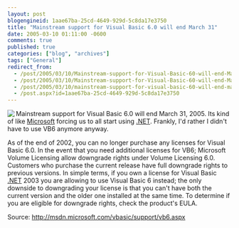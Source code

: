 ```yaml
---
layout: post
blogengineid: 1aae67ba-25cd-4649-929d-5c8da17e3750
title: "Mainstream support for Visual Basic 6.0 will end March 31"
date: 2005-03-10 01:11:00 -0600
comments: true
published: true
categories: ["blog", "archives"]
tags: ["General"]
redirect_from: 
  - /post/2005/03/10/Mainstream-support-for-Visual-Basic-60-will-end-March-31.aspx
  - /post/2005/03/10/Mainstream-support-for-Visual-Basic-60-will-end-March-31
  - /post/2005/03/10/mainstream-support-for-visual-basic-60-will-end-march-31
  - /post.aspx?id=1aae67ba-25cd-4649-929d-5c8da17e3750
---
```


<IMG src="/Blog/images/14/r_img_VB_lifecycle_large2.gif" align=left>

Mainstream support for Visual Basic 6.0 will end March 31, 2005. Its kind of like <A title=Microsoft href="http://microsoft.com/" target=_blank>Microsoft</A> forcing us to all start using <A title=.NET href="http://www.microsoft.com/net/" target=_blank>.NET</A>. Frankly, I'd rather I didn't have to use VB6 anymore anyway.

As of the end of 2002, you can no longer purchase any licenses for Visual Basic 6.0. In the event that you need additional licenses for VB6; Microsoft Volume Licensing allow downgrade rights under Volume Licensing 6.0. Customers who purchase the current release have full downgrade rights to previous versions. In simple terms, if you own a license for Visual Basic <A title=.NET href="http://www.microsoft.com/net/" target=_blank>.NET</A> 2003 you are allowing to use Visual Basic 6 instead; the only downside to downgrading your license is that you can't have both the current version and the older one installed at the same time. To determine if you are eligible for downgrade rights, check the product's EULA.

Source: <A href="http://msdn.microsoft.com/vbasic/support/vb6.aspx">http://msdn.microsoft.com/vbasic/support/vb6.aspx</A>

